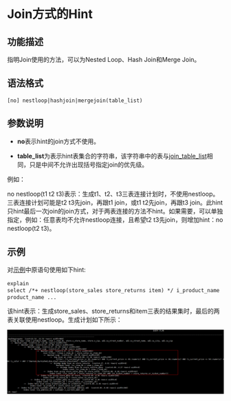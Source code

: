 # Join方式的Hint

## 功能描述<a name="zh-cn_topic_0237121534_section290819468377"></a>

指明Join使用的方法，可以为Nested Loop、Hash Join和Merge Join。

## 语法格式<a name="zh-cn_topic_0237121534_section3654114133815"></a>

```
[no] nestloop|hashjoin|mergejoin(table_list)
```

## 参数说明<a name="zh-cn_topic_0237121534_section35948678143011"></a>

-   **no**表示hint的join方式不使用。

-   **table\_list**为表示hint表集合的字符串，该字符串中的表与[join\_table\_list](Join顺序的Hint.md#zh-cn_topic_0237121533_section1280444714345)相同，只是中间不允许出现括号指定join的优先级。

例如：

no nestloop\(t1 t2 t3\)表示：生成t1、t2、t3三表连接计划时，不使用nestloop。三表连接计划可能是t2 t3先join，再跟t1 join，或t1 t2先join，再跟t3 join。此hint只hint最后一次join的join方式，对于两表连接的方法不hint。如果需要，可以单独指定，例如：任意表均不允许nestloop连接，且希望t2 t3先join，则增加hint：no nestloop\(t2 t3\)。

## 示例<a name="zh-cn_topic_0237121534_section1127715590585"></a>

对[示例](Plan-Hint调优概述.md#zh-cn_topic_0237121532_section671421102912)中原语句使用如下hint:

```
explain
select /*+ nestloop(store_sales store_returns item) */ i_product_name product_name ...
```

该hint表示：生成store\_sales、store\_returns和item三表的结果集时，最后的两表关联使用nestloop。生成计划如下所示：

![](figures/zh-cn_image_0253032870.png)

